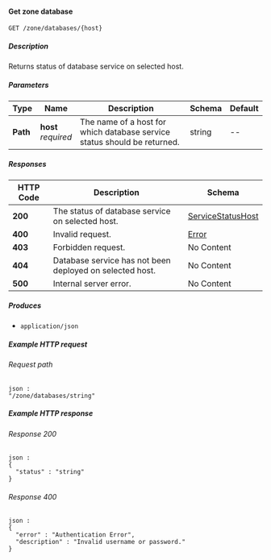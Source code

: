 
<a name="get_zone_databases_host"></a>
#### Get zone database
```
GET /zone/databases/{host}
```


##### Description
Returns status of database service on selected host.


##### Parameters

|Type|Name|Description|Schema|Default|
|---|---|---|---|---|
|**Path**|**host**  <br>*required*|The name of a host for which database service status should be returned.|string|--|


##### Responses

|HTTP Code|Description|Schema|
|---|---|---|
|**200**|The status of database service on selected host.|[ServiceStatusHost](../definitions/ServiceStatusHost.md#servicestatushost)|
|**400**|Invalid request.|[Error](../definitions/Error.md#error)|
|**403**|Forbidden request.|No Content|
|**404**|Database service has not been deployed on selected host.|No Content|
|**500**|Internal server error.|No Content|


##### Produces

* `application/json`


##### Example HTTP request

###### Request path
```
json :
"/zone/databases/string"
```


##### Example HTTP response

###### Response 200
```
json :
{
  "status" : "string"
}
```


###### Response 400
```
json :
{
  "error" : "Authentication Error",
  "description" : "Invalid username or password."
}
```



